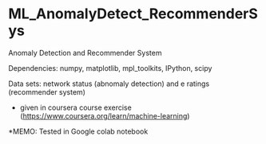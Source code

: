 # ML_AnomalyDetect_RecommenderSys
 
Anomaly Detection and Recommender System

Dependencies: numpy, matplotlib, mpl_toolkits, IPython, scipy

Data sets: network status (abnomaly detection) and e ratings (recommender system)
* given in coursera course exercise (https://www.coursera.org/learn/machine-learning)

*MEMO: Tested in Google colab notebook
